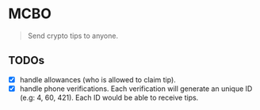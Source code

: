 # MCBO

> Send crypto tips to anyone.

## TODOs

- [x] handle allowances (who is allowed to claim tip).
- [x] handle phone verifications. Each verification will generate an unique ID (e.g: 4, 60, 421). Each ID would be able to receive tips.
